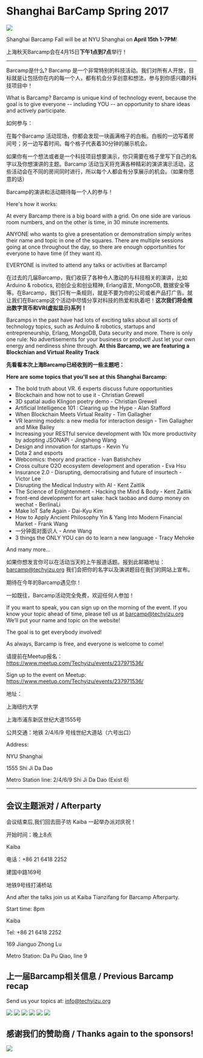 # Shanghai BarCamp Spring 2017

<img class="hero_hidden" src="/events/images/barcamp-spring-2017.png" />

Shanghai Barcamp Fall will be at NYU Shanghai on **April 15th 1-7PM**!

上海秋天Barcamp会在4月15日**下午1点到7点**举行！

--------------------------------

Barcamp是什么? Barcamp 是一个非常特别的科技活动。我们对所有人开放，目标就是让包括你在内的每一个人，都有机会分享创意和想法，参与到你感兴趣的科技项目中！

What is Barcamp? Barcamp is unique kind of technology event, because the goal is to give everyone -- including YOU -- an opportunity to share ideas and actively participate.  

如何参与：

在每个Barcamp 活动现场，你都会发现一块画满格子的白板。白板的一边写着房间号；另一边写着时间。每个格子代表着30分钟的展示机会。

如果你有一个想法或者是一个科技项目想要演示，你只需要在格子里写下自己的名字以及你想演讲的主题。Barcamp 活动当天将充满各种精彩的演讲演示活动，这些活动会在不同的房间同时进行，所以每个人都会有分享展示的机会。（如果你愿意的话）

Barcamp的演讲和活动期待每一个人的参与！

Here's how it works:  

At every Barcamp there is a big board with a grid. On one side are various room numbers, and on the other is time, in 30 minute increments.  

ANYONE who wants to give a presentation or demonstration simply writes their name and topic in one of the squares. There are multiple sessions going at once throughout the day, so there are enough opportunities for everyone to have time (if they want it).  

EVERYONE is invited to attend any talks or activities at Barcamp!  

在过去的几届Barcamp，我们收获了各种令人激动的与科技相关的演讲，比如 Arduino & robotics, 初创企业和创业精神, Erlang语言, MongoDB, 数据安全等等。在Barcamp，我们只有一条规则，就是不要为你的公司或者产品打广告。就让我们在Barcamp这个活动中尽情分享对科技的热爱和执着吧！**这次我们将会推出数字货币和VR(虚拟显示)系列！**

Barcamps in the past have had lots of exciting talks about all sorts of technology topics, such as Arduino & robotics, startups and entrepreneurship, Erlang, MongoDB, Data security and more. There is only one rule: No advertisements for your business or product! Just let your own energy and nerdiness shine through. **At this Barcamp, we are featuring a Blockchian and Virtual Reality Track**

**先看看本次上海Barcamp已经收到的一些主题吧：**

**Here are some topics that you'll see at this Shanghai Barcamp:**

* The bold truth about VR. 6 experts discuss future opportunities
* Blockchain and how not to use it - Christian Grewell 
* 3D spatial audio Klingon poetry demo - Christian Grewell
* Artificial Intelligence 101 : Clearing up the Hype - Alan Stafford
* When Blockchain Meets Virtual Reality - Tim Gallagher
* VR learning models: a new media for interaction design - Tim Gallagher and Mike Bailey
* Increasing your RESTful service development with 10x more productivity by adopting JSONAPI - Jingsheng Wang
* Design and innovation for startups - Kevin Yu
* Dota 2 and esports
* Webcomics: theory and practice - Ivan Batishchev
* Cross culture O2O ecosystem development and operation - Eva Hsu
* Insurance 2.0 - Disrupting, democratising and future of insurtech - Victor Lee 
* Disrupting the Medical Industry with AI - Kent Zaitlik 
* The Science of Enlightenment - Hacking the Mind & Body - Kent Zaitlik 
* front-end development for art sake: hack taobao and dump money on wechat - BerlinaLi
* Make IoT Safe Again - Dai-Kyu Kim
* How to Apply Ancient Philosophy Yin & Yang Into Modern Financial Market - Frank Wang
* 一分钟面对面识人 - Anne Wang
* 3 things the ONLY YOU can do to learn a new language - Tracy Mehoke
 
And many more... 

如果你想发言你可以在活动当天的上午报道话题。报到此邮箱地址：barcamp@techyizu.org 我们会把你的名字以及演讲题目在我们的网站上宣布。

期待在今年的Barcamp遇见你！

一如既往，Barcamp活动完全免费，欢迎任何人参加！

If you want to speak, you can sign up on the morning of the event.  If you know your topic ahead of time, please tell us at barcamp@techyizu.org We’ll put your name and topic on the website!

The goal is to get everybody involved!

As always, Barcamp is free, and everyone is welcome to come!

请提前在Meetup报名：https://www.meetup.com/Techyizu/events/237971536/

Sign up to the event on Meetup: https://www.meetup.com/Techyizu/events/237971536/

地址：

上海纽约大学 

上海市浦东新区世纪大道1555号

公共交通：地铁 2/4/6/9 号线世纪大道站（六号出口）

Address:

NYU Shanghai

1555 Shi Ji Da Dao

Metro Station line: 2/4/6/9 Shi Ji Da Dao (Exist 6)

--------------------------------


## 会议主题派对 / Afterparty

会议结束后,我们回去田子坊 Kaiba 一起举办派对庆祝！

开始时间：晚上8点

Kaiba

电话：+86 21 6418 2252

建国中路169号

地铁9号线打浦桥站


And after the talks join us at Kaiba Tianzifang for Barcamp Afterparty.

Start time: 8pm

Kaiba

Tel: +86 21 6418 2252

169 Jianguo Zhong Lu

Metro Station: Da Pu Qiao, line 9


## 上一届Barcamp相关信息 / Previous Barcamp recap

Send us your topics at: info@techyizu.org

![](/events/images/IMG_5535b-2-980x653.jpg)
![](/events/images/IMG_5520b-2-980x653.jpg)
![](/events/images/IMG_3619-2-980x653.jpg)
![](/events/images/IMG_3655-1-980x653.jpg)
![](/events/images/IMG_3641-980x653.jpg)
![](/events/images/IMG_3616-980x653.jpg)


## 感谢我们的赞助商 / Thanks again to the sponsors!
![](/events/images/barcamp_2016_fall_sponsor_logos.png)
